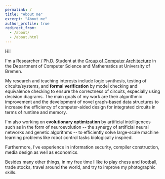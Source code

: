 ```yaml
---
permalink: /
title: "About me"
excerpt: "About me"
author_profile: true
redirect_from:
  - /about/
  - /about.html
---
```


Hi!

I'm a Researcher / Ph.D. Student at the [Group of Computer Architecture](https://informatik.uni-bremen.de/agra/eng/) in the Department of Computer Science and Mathematics at University of Bremen.

My research and teaching interests include logic synthesis, testing of circuits/systems, and **formal verification** by model checking and equivalence checking to ensure the correctness of circuits, especially using decision diagrams. The main goals of my work are their algorithmic improvement and the development of novel graph-based data structures to increase the efficiency of computer-aided design for integrated circuits in terms of runtime and memory.

I'm also working on **evolutionary optimization** by artificial intelligences such as in the form of neuroevolution -- the synergy of artificial neural networks and genetic algorithms -- to efficiently solve large-scale machine learning problems like robot control tasks biologically inspired.

Furthermore, I've experience in information security, compiler construction, media design as well as economics.

Besides many other things, in my free time I like to play chess and football, trade stocks, travel around the world, and try to improve my photographic skills.
